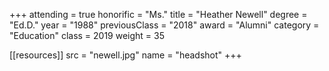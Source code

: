 +++
attending     = true
honorific     = "Ms."
title         = "Heather Newell"
degree        = "Ed.D."
year          = "1988"
previousClass = "2018"
award         = "Alumni"
category      = "Education"
class         = 2019
weight        = 35

[[resources]]
  src  = "newell.jpg"
  name = "headshot"
+++
